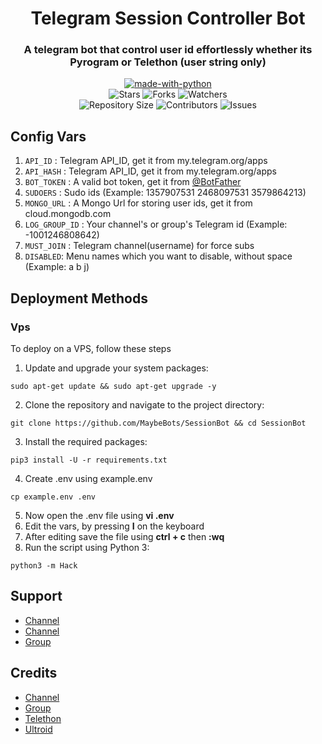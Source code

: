 <h1 align= center>Telegram Session Controller Bot</h1>
<h3 align = center>A telegram bot that control user id effortlessly whether its Pyrogram or Telethon (user string only)</h3>
<p align="center">
<a href="https://python.org"><img src="http://forthebadge.com/images/badges/made-with-python.svg" alt="made-with-python"></a>
<br>
    <img src="https://img.shields.io/github/stars/MaybeBots/SessionBot?style=for-the-badge" alt="Stars">
    <img src="https://img.shields.io/github/forks/MaybeBots/SessionBot?style=for-the-badge" alt="Forks">
    <img src="https://img.shields.io/github/watchers/MaybeBots/SessionBot?style=for-the-badge" alt="Watchers"> 
<br>
    <img src="https://img.shields.io/github/repo-size/MaybeBots/SessionBot?style=for-the-badge" alt="Repository Size">
    <img src="https://img.shields.io/github/contributors/MaybeBots/SessionBot?style=for-the-badge" alt="Contributors">
    <img src="https://img.shields.io/github/issues/MaybeBots/SessionBot?style=for-the-badge" alt="Issues">
</p>

## Config Vars

1. `API_ID` : Telegram API_ID, get it from my.telegram.org/apps
2. `API_HASH` : Telegram API_ID, get it from my.telegram.org/apps
3. `BOT_TOKEN` : A valid bot token, get it from [@BotFather](https://t.me/BotFather)
4. `SUDOERS` : Sudo ids (Example: 1357907531 2468097531 3579864213)
5. `MONGO_URL` : A Mongo Url for storing user ids, get it from cloud.mongodb.com
6. `LOG_GROUP_ID` : Your channel's or group's Telegram id (Example: -1001246808642)
7. `MUST_JOIN` : Telegram channel(username) for force subs
8. `DISABLED`: Menu names which you want to disable, without space (Example: a b j)

## Deployment Methods

### Vps

To deploy on a VPS, follow these steps

1. Update and upgrade your system packages:

```
sudo apt-get update && sudo apt-get upgrade -y
```

2. Clone the repository and navigate to the project directory:

```
git clone https://github.com/MaybeBots/SessionBot && cd SessionBot
```

3. Install the required packages:

```
pip3 install -U -r requirements.txt
```

4. Create .env using example.env

```
cp example.env .env
```

5. Now open the .env file using **vi .env**
6. Edit the vars, by pressing **I** on the keyboard
7. After editing save the file using **ctrl + c** then **:wq**
8. Run the script using Python 3:

```
python3 -m Hack
```

## Support

- [Channel](https://t.me/synax10)
- [Channel](https://t.me/synax_support)
- [Group](https://t.me/synax_chats)

## Credits
- [Channel](https://t.me/Maybebots)
- [Group](https://t.me/MaybeBotsSupport)
- [Telethon](https://github.com/LonamiWebs/Telethon)
- [Ultroid](https://github.com/TeamUltroid/Ultroid)
